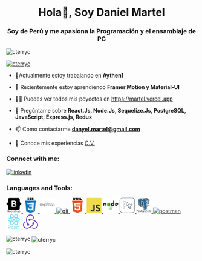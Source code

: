 <h1 align="center">Hola👋, Soy Daniel Martel</h1>
<h3 align="center">Soy de Perú y me apasiona la Programación y el ensamblaje de PC</h3>

<p align="left"> <img src="https://komarev.com/ghpvc/?username=cterryc&label=Profile%20views&color=0e75b6&style=flat" alt="cterryc" /> </p>

<p align="left"> <a href="https://github.com/ryo-ma/github-profile-trophy"><img src="https://github-profile-trophy.vercel.app/?username=cterryc" alt="cterryc" /></a> </p>

- 🔭Actualmente estoy trabajando en **Aythen1**

- 🌱 Recientemente estoy aprendiendo **Framer Motion y Material-UI**

- 👨‍💻 Puedes ver todos mis poyectos en <a href="https://martel.vercel.app">https://martel.vercel.app</a>

- 💬 Pregúntame sobre **React.Js, Node.Js, Sequelize.Js, PostgreSQL, JavaScript, Express.js, Redux**

- 📫 Como contactarme **danyel.martel@gmail.com**

- 📄 Conoce mis experiencias <a href="https://rxresu.me/danyel.martel/cv-definitivo">C.V.</a>

<h3 align="left">Connect with me:</h3>
<p align="left">
<a href="https://www.linkedin.com/in/developer-martel" target="blank"><img width="96" height="96" src="https://img.icons8.com/fluency/96/linkedin.png" alt="linkedin"/></a>
</p>

</p>
<h3 align="left">Languages and Tools:</h3>
<p align="left"> <a href="https://getbootstrap.com" target="_blank" rel="noreferrer"> <img src="https://raw.githubusercontent.com/devicons/devicon/master/icons/bootstrap/bootstrap-plain-wordmark.svg" alt="bootstrap" width="40" height="40"/> </a> <a href="https://www.w3schools.com/css/" target="_blank" rel="noreferrer"> <img src="https://raw.githubusercontent.com/devicons/devicon/master/icons/css3/css3-original-wordmark.svg" alt="css3" width="40" height="40"/> </a> <a href="https://expressjs.com" target="_blank" rel="noreferrer"> <img src="https://raw.githubusercontent.com/devicons/devicon/master/icons/express/express-original-wordmark.svg" alt="express" width="40" height="40"/> </a> <a href="https://git-scm.com/" target="_blank" rel="noreferrer"> <img src="https://www.vectorlogo.zone/logos/git-scm/git-scm-icon.svg" alt="git" width="40" height="40"/> </a> <a href="https://www.w3.org/html/" target="_blank" rel="noreferrer"> <img src="https://raw.githubusercontent.com/devicons/devicon/master/icons/html5/html5-original-wordmark.svg" alt="html5" width="40" height="40"/> </a> <a href="https://developer.mozilla.org/en-US/docs/Web/JavaScript" target="_blank" rel="noreferrer"> <img src="https://raw.githubusercontent.com/devicons/devicon/master/icons/javascript/javascript-original.svg" alt="javascript" width="40" height="40"/> </a> <a href="https://nodejs.org" target="_blank" rel="noreferrer"> <img src="https://raw.githubusercontent.com/devicons/devicon/master/icons/nodejs/nodejs-original-wordmark.svg" alt="nodejs" width="40" height="40"/> </a> <a href="https://www.photoshop.com/en" target="_blank" rel="noreferrer"> <img src="https://raw.githubusercontent.com/devicons/devicon/master/icons/photoshop/photoshop-line.svg" alt="photoshop" width="40" height="40"/> </a> <a href="https://www.postgresql.org" target="_blank" rel="noreferrer"> <img src="https://raw.githubusercontent.com/devicons/devicon/master/icons/postgresql/postgresql-original-wordmark.svg" alt="postgresql" width="40" height="40"/> </a> <a href="https://postman.com" target="_blank" rel="noreferrer"> <img src="https://www.vectorlogo.zone/logos/getpostman/getpostman-icon.svg" alt="postman" width="40" height="40"/> </a> <a href="https://reactjs.org/" target="_blank" rel="noreferrer"> <img src="https://raw.githubusercontent.com/devicons/devicon/master/icons/react/react-original-wordmark.svg" alt="react" width="40" height="40"/> </a> <a href="https://redux.js.org" target="_blank" rel="noreferrer"> <img src="https://raw.githubusercontent.com/devicons/devicon/master/icons/redux/redux-original.svg" alt="redux" width="40" height="40"/> </a> </p>

<p><img align="left" src="https://github-readme-stats.vercel.app/api/top-langs?username=cterryc&show_icons=true&locale=en&layout=compact" alt="cterryc" /></p>

<p>&nbsp;<img align="center" src="https://github-readme-stats.vercel.app/api?username=cterryc&show_icons=true&locale=en" alt="cterryc" /></p>

<p><img align="center" src="https://github-readme-streak-stats.herokuapp.com/?user=cterryc&" alt="cterryc" /></p>
